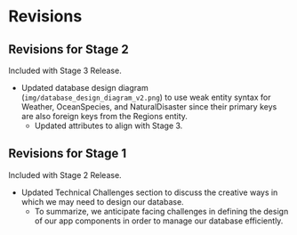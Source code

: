 # Revisions

## Revisions for Stage 2
Included with Stage 3 Release.

- Updated database design diagram (`img/database_design_diagram_v2.png`) to use weak entity syntax for Weather, OceanSpecies, and NaturalDisaster since their primary keys are also foreign keys from the Regions entity.
  - Updated attributes to align with Stage 3.

## Revisions for Stage 1
Included with Stage 2 Release.

- Updated Technical Challenges section to discuss the creative ways in which we may need to design our database.
  - To summarize, we anticipate facing challenges in defining the design of our app components in order to manage our database efficiently.